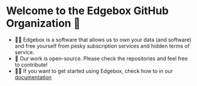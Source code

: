 # Welcome to the Edgebox GitHub Organization 👋

- 🙋‍♀️ Edgebox is a software that allows us to own your data (and software) and free yourself from pesky subscription services and hidden terms of service.
- 🌈 Our work is open-source. Please check the repositories and feel free to contribute!
- 👩‍💻 If you want to get started using Edgebox, check how to in our [documentation](https://docs.edgebox.io)
